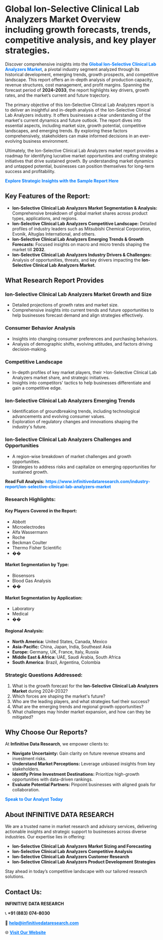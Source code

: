 <h1>Global Ion-Selective Clinical Lab Analyzers Market Overview including growth forecasts, trends, competitive analysis, and key player strategies.</h1>
<p>
Discover comprehensive insights into the 
<a href="https://www.infinitivedataresearch.com/industry-report/ion-selective-clinical-lab-analyzers-market" rel="dofollow" style="color: #007BFF; text-decoration: none;"><strong>Global Ion-Selective Clinical Lab Analyzers Market</strong></a>, a pivotal industry segment analyzed through its historical development, emerging trends, growth prospects, and competitive landscape. This report offers an in-depth analysis of production capacity, revenue structures, cost management, and profit margins. Spanning the forecast period of <strong>2024–2033</strong>, the report highlights key drivers, growth rates, and the market’s current and future trajectory.
</p>
<p>
The primary objective of this Ion-Selective Clinical Lab Analyzers report is to deliver an insightful and in-depth analysis of the Ion-Selective Clinical Lab Analyzers industry. It offers businesses a clear understanding of the market's current dynamics and future outlook. The report dives into essential aspects, including market size, growth potential, competitive landscapes, and emerging trends. By exploring these factors comprehensively, stakeholders can make informed decisions in an ever-evolving business environment.
</p>
<p>
Ultimately, the Ion-Selective Clinical Lab Analyzers market report provides a roadmap for identifying lucrative market opportunities and crafting strategic initiatives that drive sustained growth. By understanding market dynamics and untapped potential, businesses can position themselves for long-term success and profitability.
</p>
<p>
<a href="https://www.infinitivedataresearch.com/request-sample/reportId=109659" style="color: #007BFF; text-decoration: none;"><strong>Explore Strategic Insights with the Sample Report Here</strong></a>
</p>

<h2>Key Features of the Report:</h2>
<ul>
<li><strong>Ion-Selective Clinical Lab Analyzers Market Segmentation & Analysis:</strong> Comprehensive breakdown of global market shares across product types, applications, and regions.</li>
<li><strong>Ion-Selective Clinical Lab Analyzers Competitive Landscape:</strong> Detailed profiles of industry leaders such as Mitsubishi Chemical Corporation, Evonik, Altuglas International, and others.</li>
<li><strong>Ion-Selective Clinical Lab Analyzers Emerging Trends & Growth Forecasts:</strong> Focused insights on macro and micro trends shaping the market till <strong>2032</strong>.</li>
<li><strong>Ion-Selective Clinical Lab Analyzers Industry Drivers & Challenges:</strong> Analysis of opportunities, threats, and key drivers impacting the <strong>Ion-Selective Clinical Lab Analyzers Market</strong>.</li>
</ul>

<h2>What Research Report Provides</h2>
<h3>Ion-Selective Clinical Lab Analyzers Market Growth and Size</h3>
<ul>
<li>Detailed projections of growth rates and market size.</li>
<li>Comprehensive insights into current trends and future opportunities to help businesses forecast demand and align strategies effectively.</li>
</ul>

<h3>Consumer Behavior Analysis</h3>
<ul>
<li>Insights into changing consumer preferences and purchasing behaviors.</li>
<li>Analysis of demographic shifts, evolving attitudes, and factors driving decision-making.</li>
</ul>

<h3>Competitive Landscape</h3>
<ul>
<li>In-depth profiles of key market players, their >Ion-Selective Clinical Lab Analyzers market share, and strategic initiatives.</li>
<li>Insights into competitors' tactics to help businesses differentiate and gain a competitive edge.</li>
</ul>

<h3>Ion-Selective Clinical Lab Analyzers Emerging Trends</h3>
<ul>
<li>Identification of groundbreaking trends, including technological advancements and evolving consumer values.</li>
<li>Exploration of regulatory changes and innovations shaping the industry's future.</li>
</ul>

<h3>Ion-Selective Clinical Lab Analyzers Challenges and Opportunities</h3>
<ul>
<li>A region-wise breakdown of market challenges and growth opportunities.</li>
<li>Strategies to address risks and capitalize on emerging opportunities for sustained growth.</li>
</ul>
<p><strong>Read Full Analysis:</strong> <a href="https://www.infinitivedataresearch.com/industry-report/ion-selective-clinical-lab-analyzers-market" rel="dofollow" style="color: #007BFF; text-decoration: none;"><strong>https://www.infinitivedataresearch.com/industry-report/ion-selective-clinical-lab-analyzers-market</strong></a></p>
<h3>Research Highlights:</h3>
<h4>Key Players Covered in the Report:</h4>
<ul><li>Abbott</li><li>Microelectrodes</li><li>Alfa Wassermann</li><li>Roche</li><li>Beckman Coulter</li><li>Thermo Fisher Scientific</li><li>��</li></ul>
<h4>Market Segmentation by Type:</h4>
<ul><li>Biosensors</li><li>Blood Gas Analysis</li><li>��</li></ul>
<h4>Market Segmentation by Application:</h4>
<ul><li>Laboratory</li><li>Medical</li><li>��</li></ul>

<h4>Regional Analysis:</h4>
<ul>
<li><strong>North America:</strong> United States, Canada, Mexico</li>
<li><strong>Asia-Pacific:</strong> China, Japan, India, Southeast Asia</li>
<li><strong>Europe:</strong> Germany, UK, France, Italy, Russia</li>
<li><strong>Middle East & Africa:</strong> UAE, Saudi Arabia, South Africa</li>
<li><strong>South America:</strong> Brazil, Argentina, Colombia</li>
</ul>

<h3>Strategic Questions Addressed:</h3>
<ol>
<li>What is the growth forecast for the <strong>Ion-Selective Clinical Lab Analyzers Market</strong> during 2024–2032?</li>
<li>Which forces are shaping the market's future?</li>
<li>Who are the leading players, and what strategies fuel their success?</li>
<li>What are the emerging trends and regional growth opportunities?</li>
<li>What challenges may hinder market expansion, and how can they be mitigated?</li>
</ol>

<h2>Why Choose Our Reports?</h2>
<p>At <strong>Infinitive Data Research</strong>, we empower clients to:</p>
<ul>
<li><strong>Navigate Uncertainty:</strong> Gain clarity on future revenue streams and investment risks.</li>
<li><strong>Understand Market Perceptions:</strong> Leverage unbiased insights from key stakeholders.</li>
<li><strong>Identify Prime Investment Destinations:</strong> Prioritize high-growth opportunities with data-driven rankings.</li>
<li><strong>Evaluate Potential Partners:</strong> Pinpoint businesses with aligned goals for collaboration.</li>
</ul>
<p><a href="https://www.infinitivedataresearch.com/industry-report/ion-selective-clinical-lab-analyzers-market" rel="dofollow" style="color: #007BFF; text-decoration: none;"><strong>Speak to Our Analyst Today</strong></a></p>

<h2>About INFINITIVE DATA RESEARCH</h2>
<p>We are a trusted name in market research and advisory services, delivering actionable insights and strategic support to businesses across diverse industries. Our expertise lies in offering:</p>
<ul>
<li><strong>Ion-Selective Clinical Lab Analyzers Market Sizing and Forecasting</strong></li>
<li><strong>Ion-Selective Clinical Lab Analyzers Competitive Analysis</strong></li>
<li><strong>Ion-Selective Clinical Lab Analyzers Customer Research</strong></li>
<li><strong>Ion-Selective Clinical Lab Analyzers Product Development Strategies</strong></li>
</ul>
<p>Stay ahead in today’s competitive landscape with our tailored research solutions.</p>

<h2>Contact Us:</h2>
<p><strong>INFINITIVE DATA RESEARCH</strong></p>
<p>📞 <strong>+91 (883) 074-8030</strong></p>
<p>📧 <strong><a href="mailto:help@infinitivedataresearch.com" style="color: #007BFF;">help@infinitivedataresearch.com</a></strong></p>
<p>🌐 <strong><a href="https://www.infinitivedataresearch.com" rel="dofollow" style="color: #007BFF;">Visit Our Website</a></strong></p>